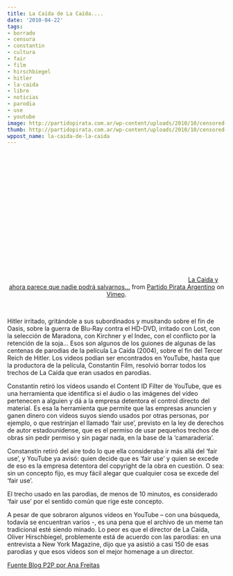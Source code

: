 ```yaml
---
title: La Caída de La Caída....
date: '2010-04-22'
tags:
- borrado
- censura
- constantin
- cultura
- fair
- film
- hirschbiegel
- hitler
- la-caida
- libre
- noticias
- parodia
- use
- youtube
image: http://partidopirata.com.ar/wp-content/uploads/2010/10/censored-youtube.jpg
thumb: http://partidopirata.com.ar/wp-content/uploads/2010/10/censored-youtube.jpg
wppost_name: la-caida-de-la-caida
---
```


<center><object width="400" height="300" classid="clsid:d27cdb6e-ae6d-11cf-96b8-444553540000" codebase="http://download.macromedia.com/pub/shockwave/cabs/flash/swflash.cab#version=6,0,40,0"><param name="allowfullscreen" value="true" /><param name="allowscriptaccess" value="always" /><param name="src" value="http://vimeo.com/moogaloop.swf?clip_id=11125427&amp;server=vimeo.com&amp;show_title=1&amp;show_byline=1&amp;show_portrait=0&amp;color=&amp;fullscreen=1" /><embed width="400" height="300" type="application/x-shockwave-flash" src="http://vimeo.com/moogaloop.swf?clip_id=11125427&amp;server=vimeo.com&amp;show_title=1&amp;show_byline=1&amp;show_portrait=0&amp;color=&amp;fullscreen=1" allowfullscreen="true" allowscriptaccess="always" /></object><a href="http://vimeo.com/11125427">La Caida y ahora parece que nadie podrá salvarnos...</a> from <a href="http://vimeo.com/user3611990">Partido Pirata Argentino</a> on <a href="http://vimeo.com">Vimeo</a>.

&nbsp;

</center>Hitler irritado, gritándole a sus subordinados y musitando sobre el fin de Oasis, sobre la guerra de Blu-Ray contra el HD-DVD, irritado con Lost, con la selección de Maradona, con Kirchner y el Indec, con el conflicto por la retención de la soja… Esos son algunos de los guiones de algunas de las centenas de parodias de la película La Caída (2004), sobre el fin del Tercer Reich de Hitler. Los videos podian ser encontrados en YouTube, hasta que la productora de la película, Constantin Film, resolvió borrar todos los trechos de La Caída que eran usados en parodias.

Constantin retiró los vídeos usando el Content ID Filter de YouTube, que es una herramienta que identifica si el áudio o las imágenes del vídeo pertenecen a alguien y dá a la empresa detentora el control directo del material. Es esa la herramienta que permite que las empresas anuncien y ganen dinero con vídeos suyos siendo usados por otras personas, por ejemplo, o que restrinjan el llamado ‘fair use’, previsto en la ley de derechos de autor estadounidense, que es el permiso de usar pequeños trechos de obras sin pedir permiso y sin pagar nada, en la base de la ‘camaradería’.

Constanstin retiró del aire todo lo que ella consideraba ir más allá del ‘fair use’, y YouTube ya avisó: quien decide que es ‘fair use’ y quien se excede de eso es la empresa detentora del copyright de la obra en cuestión. O sea: sin un concepto fijo, es muy fácil alegar que cualquier cosa se excede del ‘fair use’.

El trecho usado en las parodias, de menos de 10 minutos, es considerado ‘fair use’ por el sentido común que rige este concepto.

A pesar de que sobraron algunos vídeos en YouTube – con una búsqueda, todavía se encuentran varios -, es una pena que el archivo de un meme tan tradicional esté siendo minado. Lo peor es que el director de La Caída, Oliver Hirschbiegel, problemente está de acuerdo con las parodias: en una entrevista a New York Magazine, dijo que ya asistió a casi 150 de esas parodias y que esos vídeos son el mejor homenage a un director.

<a href="http://blogs.estadao.com.br/p2p/2010/04/21/produtora-tira-parodias-de-a-queda-do-ar/">Fuente Blog P2P por Ana Freitas</a>
